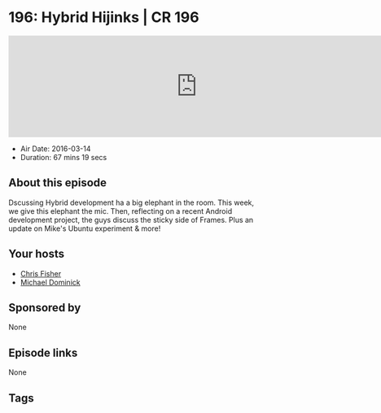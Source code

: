# 196: Hybrid Hijinks | CR 196

<iframe src="https://player.fireside.fm/v2/MLf2ZzhC+QGxG6-NM?theme=dark" width="740" height="200" frameborder="0" scrolling="no"></iframe>

* Air Date: 2016-03-14
* Duration: 67 mins 19 secs

## About this episode

Dscussing Hybrid development ha a big elephant in the room. This week, we give this elephant the mic. Then, reflecting on a recent Android development project, the guys discuss the sticky side of Frames. Plus an update on Mike's Ubuntu experiment & more!

## Your hosts
* [Chris Fisher](https://coder.show/hosts/chrislas)
* [Michael Dominick](https://coder.show/hosts/michael)

## Sponsored by

None



## Episode links

None



## Tags

